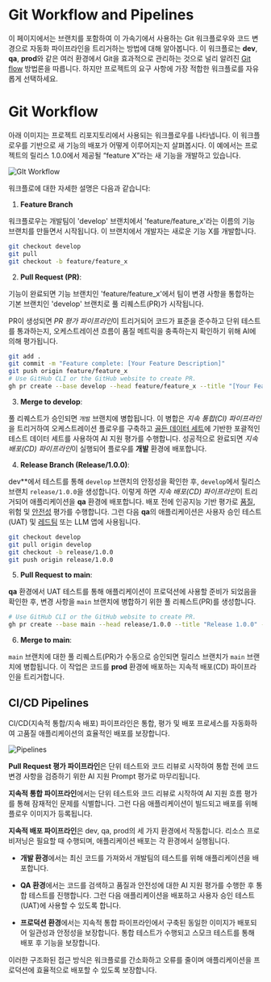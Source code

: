 # Git Workflow and Pipelines

이 페이지에서는 브랜치를 포함하여 이 가속기에서 사용하는 Git 워크플로우와 코드 변경으로 자동화 파이프라인을 트리거하는 방법에 대해 알아봅니다. 이 워크플로는 **dev**, **qa**, **prod**와 같은 여러 환경에서 Git을 효과적으로 관리하는 것으로 널리 알려진 [Git flow](https://nvie.com/posts/a-successful-git-branching-model) 방법론을 따릅니다. 하지만 프로젝트의 요구 사항에 가장 적합한 워크플로를 자유롭게 선택하세요.

# Git Workflow

아래 이미지는 프로젝트 리포지토리에서 사용되는 워크플로우를 나타냅니다. 이 워크플로우를 기반으로 새 기능의 배포가 어떻게 이루어지는지 살펴봅시다. 이 예에서는 프로젝트의 릴리스 1.0.0에서 제공될 “feature X”라는 새 기능을 개발하고 있습니다.

![GIt Workflow](../media/git_workflow_branching.png)

워크플로에 대한 자세한 설명은 다음과 같습니다:

1. **Feature Branch**

워크플로우는 개발팀이 'develop' 브랜치에서 'feature/feature_x'라는 이름의 기능 브랜치를 만들면서 시작됩니다. 이 브랜치에서 개발자는 새로운 기능 X를 개발합니다.

```bash
git checkout develop
git pull
git checkout -b feature/feature_x
```

2. **Pull Request (PR)**:

기능이 완료되면 기능 브랜치인 'feature/feature_x'에서 팀이 변경 사항을 통합하는 기본 브랜치인 'develop' 브랜치로 풀 리퀘스트(PR)가 시작됩니다.

PR이 생성되면 *PR 평가 파이프라인*이 트리거되어 코드가 표준을 준수하고 단위 테스트를 통과하는지, 오케스트레이션 흐름이 품질 메트릭을 충족하는지 확인하기 위해 AI에 의해 평가됩니다.

```bash
git add .
git commit -m "Feature complete: [Your Feature Description]"
git push origin feature/feature_x
# Use GitHub CLI or the GitHub website to create PR.
gh pr create --base develop --head feature/feature_x --title "[Your Feature Name]" --body "Description of the changes and the impact."
```

3. **Merge to develop**:

풀 리퀘스트가 승인되면 `개발` 브랜치에 병합됩니다. 이 병합은 *지속 통합(CI) 파이프라인*을 트리거하여 오케스트레이션 플로우를 구축하고 [골든 데이터 세트](https://aka.ms/copilot-golden-dataset-guide)에 기반한 포괄적인 테스트 데이터 세트를 사용하여 AI 지원 평가를 수행합니다. 성공적으로 완료되면 *지속 배포(CD) 파이프라인*이 실행되어 플로우를 **개발** 환경에 배포합니다.

4. **Release Branch (Release/1.0.0)**:

dev**에서 테스트를 통해 `develop` 브랜치의 안정성을 확인한 후, `develop`에서 릴리스 브랜치 `release/1.0.0`을 생성합니다. 이렇게 하면 *지속 배포(CD) 파이프라인*이 트리거되어 애플리케이션을 **qa** 환경에 배포합니다. 배포 전에 인공지능 기반 평가로 [품질](https://learn.microsoft.com/en-us/azure/ai-studio/how-to/develop/flow-evaluate-sdk), 위험 및 [안전성](https://learn.microsoft.com/en-us/azure/ai-studio/how-to/develop/simulator-interaction-data) 평가를 수행합니다. 그런 다음 **qa**의 애플리케이션은 사용자 승인 테스트(UAT) 및 [레드팀](https://learn.microsoft.com/en-us/azure/ai-services/openai/concepts/red-teaming) 또는 LLM 앱에 사용됩니다.


```bash
git checkout develop
git pull origin develop
git checkout -b release/1.0.0
git push origin release/1.0.0
```

5. **Pull Request to main**:

**qa** 환경에서 UAT 테스트를 통해 애플리케이션이 프로덕션에 사용할 준비가 되었음을 확인한 후, 변경 사항을 `main` 브랜치에 병합하기 위한 풀 리퀘스트(PR)를 생성합니다.

```bash
# Use GitHub CLI or the GitHub website to create PR.
gh pr create --base main --head release/1.0.0 --title "Release 1.0.0" --body "Merging release/1.0.0 into main after successful UAT in QA environment" 
```

6. **Merge to main**:

`main` 브랜치에 대한 풀 리퀘스트(PR)가 수동으로 승인되면 릴리스 브랜치가 `main` 브랜치에 병합됩니다. 이 작업은 코드를 **prod** 환경에 배포하는 지속적 배포(CD) 파이프라인을 트리거합니다.

## CI/CD Pipelines

CI/CD(지속적 통합/지속 배포) 파이프라인은 통합, 평가 및 배포 프로세스를 자동화하여 고품질 애플리케이션의 효율적인 배포를 보장합니다.

![Pipelines](../media/git_workflow_pipelines.png)

**Pull Request 평가 파이프라인**은 단위 테스트와 코드 리뷰로 시작하여 통합 전에 코드 변경 사항을 검증하기 위한 AI 지원 Prompt 평가로 마무리됩니다.

**지속적 통합 파이프라인**에서는 단위 테스트와 코드 리뷰로 시작하여 AI 지원 흐름 평가를 통해 잠재적인 문제를 식별합니다. 그런 다음 애플리케이션이 빌드되고 배포를 위해 플로우 이미지가 등록됩니다.

**지속적 배포 파이프라인**은 dev, qa, prod의 세 가지 환경에서 작동합니다. 리소스 프로비저닝은 필요할 때 수행되며, 애플리케이션 배포는 각 환경에서 실행됩니다.

- **개발 환경**에서는 최신 코드를 가져와서 개발팀의 테스트를 위해 애플리케이션을 배포합니다.

- **QA 환경**에서는 코드를 검색하고 품질과 안전성에 대한 AI 지원 평가를 수행한 후 통합 테스트를 진행합니다. 그런 다음 애플리케이션을 배포하고 사용자 승인 테스트(UAT)에 사용할 수 있도록 합니다.

- **프로덕션 환경**에서는 지속적 통합 파이프라인에서 구축된 동일한 이미지가 배포되어 일관성과 안정성을 보장합니다. 통합 테스트가 수행되고 스모크 테스트를 통해 배포 후 기능을 보장합니다.

이러한 구조화된 접근 방식은 워크플로를 간소화하고 오류를 줄이며 애플리케이션을 프로덕션에 효율적으로 배포할 수 있도록 보장합니다.

